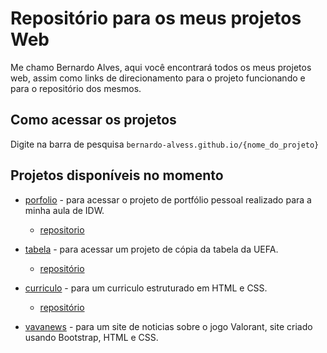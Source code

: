# Repositório para os meus projetos Web

Me chamo Bernardo Alves, aqui você encontrará todos os meus projetos web, assim como links de direcionamento para o projeto funcionando e para o repositório dos mesmos.

## Como acessar os projetos

Digite na barra de pesquisa `bernardo-alvess.github.io/{nome_do_projeto}`

## Projetos disponíveis no momento

- [porfolio](https://bernardo-alvess.github.io/portfolio/) - para acessar o projeto de portfólio pessoal realizado para a minha aula de IDW.
    * [repositorio](https://github.com/Bernardo-Alvess/Bernardo-Alvess.github.io/tree/main/portfolio)

- [tabela](https://bernardo-alvess.github.io/tabela/) - para acessar um projeto de cópia da tabela da UEFA.
    * [repositório](https://github.com/Bernardo-Alvess/Bernardo-Alvess.github.io/tree/main/tabela)

- [curriculo](https://bernardo-alvess.github.io/curriculo/) - para um curriculo estruturado em HTML e CSS.
    * [repositório](https://github.com/Bernardo-Alvess/Bernardo-Alvess.github.io/tree/main/curriculo)
    
- [vavanews](https://bernardo-alvess.github.io/vavanews/) - para um site de noticias sobre o jogo Valorant, site criado usando Bootstrap, HTML e CSS.
